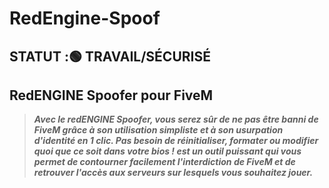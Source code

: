 # RedEngine-Spoof

## STATUT :🟢 TRAVAIL/SÉCURISÉ
## RedENGINE Spoofer pour FiveM

> ***Avec le redENGINE Spoofer, vous serez sûr de ne pas être banni de FiveM grâce à son utilisation simpliste et à son usurpation d'identité en 1 clic.
> Pas besoin de réinitialiser, formater ou modifier quoi que ce soit dans votre bios !
> est un outil puissant qui vous permet de contourner facilement l'interdiction de FiveM et de retrouver l'accès aux serveurs sur lesquels vous souhaitez jouer.***
